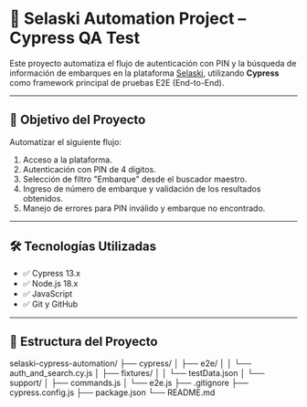 # 🚀 Selaski Automation Project – Cypress QA Test

Este proyecto automatiza el flujo de autenticación con PIN y la búsqueda de información de embarques en la plataforma [Selaski](https://www.selaski.com/public/reports/shared?token=28b8140da2164226f7d1ab0626547985903b), utilizando **Cypress** como framework principal de pruebas E2E (End-to-End).

---

## 🧪 Objetivo del Proyecto

Automatizar el siguiente flujo:

1. Acceso a la plataforma.
2. Autenticación con PIN de 4 dígitos.
3. Selección de filtro "Embarque" desde el buscador maestro.
4. Ingreso de número de embarque y validación de los resultados obtenidos.
5. Manejo de errores para PIN inválido y embarque no encontrado.

---

## 🛠️ Tecnologías Utilizadas

- ✅ Cypress 13.x
- ✅ Node.js 18.x
- ✅ JavaScript
- ✅ Git y GitHub

---

## 📂 Estructura del Proyecto

selaski-cypress-automation/
├── cypress/
│ ├── e2e/
│ │ └── auth_and_search.cy.js
│ ├── fixtures/
│ │ └── testData.json
│ └── support/
│ ├── commands.js
│ └── e2e.js
├── .gitignore
├── cypress.config.js
├── package.json
└── README.md